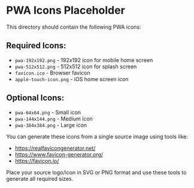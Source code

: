 # PWA Icons Placeholder

This directory should contain the following PWA icons:

## Required Icons:
- `pwa-192x192.png` - 192x192 icon for mobile home screen
- `pwa-512x512.png` - 512x512 icon for splash screen  
- `favicon.ico` - Browser favicon
- `apple-touch-icon.png` - iOS home screen icon

## Optional Icons:
- `pwa-64x64.png` - Small icon
- `pwa-144x144.png` - Medium icon 
- `pwa-384x384.png` - Large icon

You can generate these icons from a single source image using tools like:
- https://realfavicongenerator.net/
- https://www.favicon-generator.org/
- https://favicon.io/

Place your source logo/icon in SVG or PNG format and use these tools to generate all required sizes.